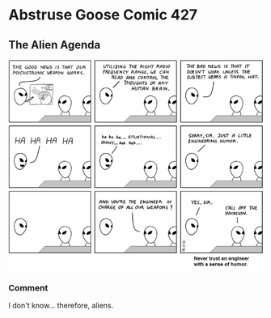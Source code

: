 # Abstruse Goose Comic 427
## The Alien Agenda

![image](comics/and_never_trust_a_monkey.png)
### Comment
I don't know... therefore, aliens.
